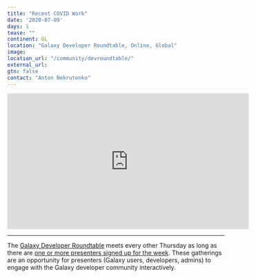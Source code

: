 ```yaml
---
title: "Recent COVID Work"
date: '2020-07-09'
days: 1
tease: ""
continent: GL
location: "Galaxy Developer Roundtable, Online, Global"
image: 
location_url: "/community/devroundtable/"
external_url:
gtn: false
contact: "Anton Nekrutenko"
---
```


<iframe width="560" height="315" src="https://www.youtube-nocookie.com/embed/xQHcceFBBTs" frameborder="0" allow="accelerometer; autoplay; encrypted-media; gyroscope; picture-in-picture" allowfullscreen></iframe>

---

The [Galaxy Developer Roundtable](/src/community/devroundtable/index.md) meets every other Thursday as long as there are [one or more presenters signed up for the week](https://bit.ly/gxdevroundtablepresent).  These gatherings are an opportunity for presenters (Galaxy users, developers, admins) to engage with the Galaxy developer community interactively. 
